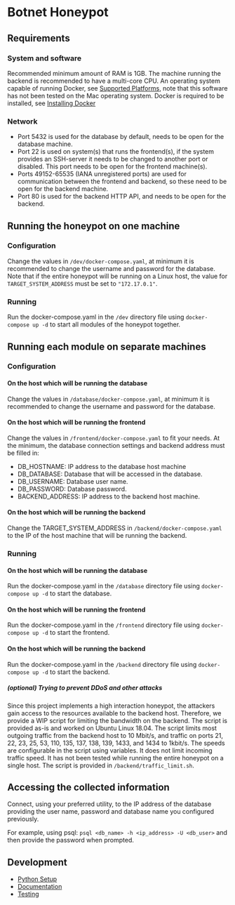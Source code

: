 # Botnet Honeypot

## Requirements

### System and software
Recommended minimum amount of RAM is 1GB.
The machine running the backend is recommended to have a multi-core CPU.
An operating system capable of running Docker, see [Supported Platforms](https://docs.docker.com/engine/install/#supported-platforms), note that this software has not been tested on the Mac operating system.
Docker is required to be installed, see [Installing Docker](https://docs.docker.com/engine/install/)

### Network
* Port 5432 is used for the database by default, needs to be open for the database machine.
* Port 22 is used on system(s) that runs the frontend(s), if the system provides an SSH-server it needs to be changed to another port or disabled. This port needs to be open for the frontend machine(s).
* Ports 49152-65535 (IANA unregistered ports) are used for communication between the frontend and backend, so these need to be open for the backend machine.
* Port 80 is used for the backend HTTP API, and needs to be open for the backend.

## Running the honeypot on one machine

### Configuration
Change the values in `/dev/docker-compose.yaml`, at minimum it is recommended to change the username and password for the database.
Note that if the entire honeypot will be running on a Linux host, the value for `TARGET_SYSTEM_ADDRESS` must be set to `"172.17.0.1"`.

### Running
Run the docker-compose.yaml in the `/dev` directory file using `docker-compose up -d` to start all modules of the honeypot together.

## Running each module on separate machines

### Configuration

#### On the host which will be running the database
Change the values in `/database/docker-compose.yaml`, at minimum it is recommended to change the username and password for the database. 

#### On the host which will be running the frontend
Change the values in `/frontend/docker-compose.yaml` to fit your needs. At the minimum, the database connection settings and backend address must be filled in:
* DB_HOSTNAME: IP address to the database host machine
* DB_DATABASE: Database that will be accessed in the database.
* DB_USERNAME: Database user name.
* DB_PASSWORD: Database password.
* BACKEND_ADDRESS: IP address to the backend host machine.

#### On the host which will be running the backend
Change the TARGET_SYSTEM_ADDRESS in `/backend/docker-compose.yaml` to the IP of the host machine that will be running the backend.

### Running

#### On the host which will be running the database
Run the docker-compose.yaml in the `/database` directory file using `docker-compose up -d` to start the database.

#### On the host which will be running the frontend
Run the docker-compose.yaml in the `/frontend` directory file using `docker-compose up -d` to start the frontend.

#### On the host which will be running the backend
Run the docker-compose.yaml in the `/backend` directory file using `docker-compose up -d` to start the backend.

##### (optional) Trying to prevent DDoS and other attacks
Since this project implements a high interaction honeypot, the attackers gain access to the resources available to the backend host. 
Therefore, we provide a WIP script for limiting the bandwidth on the backend. The script is provided as-is and worked on Ubuntu Linux 18.04.
The script limits most outgoing traffic from the backend host to 10 Mbit/s, and traffic on ports 21, 22, 23, 25, 53, 110, 135, 137, 138, 139, 1433, and 1434 to 1kbit/s. The speeds are configurable in the script using variables.
It does not limit incoming traffic speed. It has not been tested while running the entire honeypot on a single host.
The script is provided in `/backend/traffic_limit.sh`.

## Accessing the collected information
Connect, using your preferred utility, to the IP address of the database providing the user name, password and database name you configured previously.

For example, using psql: `psql <db_name> -h <ip_address> -U <db_user>` and then provide the password when prompted.

## Development

- [Python Setup](documentation/python_setup.md)
- [Documentation](https://botnet-honeypot.github.io/Honeypot/)
- [Testing](documentation/testing.md)
